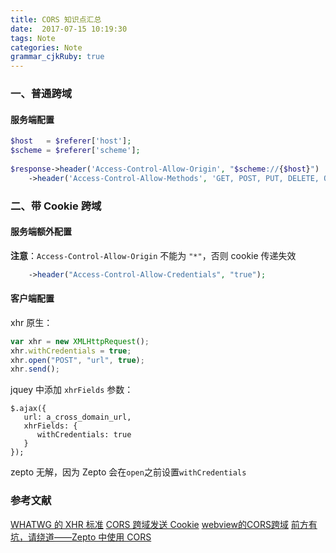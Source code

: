 ```yaml
---
title: CORS 知识点汇总
date:  2017-07-15 10:19:30
tags: Note
categories: Note
grammar_cjkRuby: true
---
```


### 一、普通跨域
#### 服务端配置
````php
$host   = $referer['host'];
$scheme = $referer['scheme'];
					
$response->header('Access-Control-Allow-Origin', "$scheme://{$host}")
	->header('Access-Control-Allow-Methods', 'GET, POST, PUT, DELETE, OPTIONS')
````

### 二、带 Cookie 跨域
#### 服务端额外配置

**注意**：`Access-Control-Allow-Origin` 不能为 `"*"`，否则 cookie 传递失效

````php
	->header("Access-Control-Allow-Credentials", "true");
````

#### 客户端配置


xhr 原生：
````javascript
var xhr = new XMLHttpRequest();
xhr.withCredentials = true;
xhr.open("POST", "url", true);
xhr.send();
````

jquey 中添加 `xhrFields` 参数：

````
$.ajax({
   url: a_cross_domain_url,
   xhrFields: {
      withCredentials: true
   }
});
````

zepto 无解，因为 Zepto 会在`open`之前设置`withCredentials`


### 参考文献
[WHATWG 的 XHR 标准](https://xhr.spec.whatwg.org/#the-withcredentials-attribute)
[CORS 跨域发送 Cookie](http://harttle.com/2016/12/28/cors-with-cookie.html)
[webview的CORS跨域](http://www.iamaddy.net/2014/04/webview%E7%9A%84cors%E8%B7%A8%E5%9F%9F/)
[前方有坑，请绕道——Zepto 中使用 CORS](https://aotu.io/notes/2015/10/26/zepto-cors/index.html)